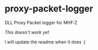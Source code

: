 # proxy-packet-logger
DLL Proxy Packet logger for MHF:Z

*This doesn't work yet*

I will update the readme when it does :)
